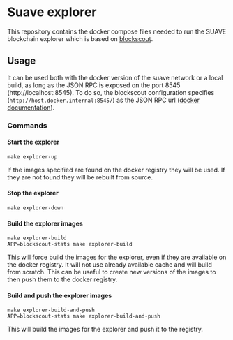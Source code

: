 # Suave explorer

This repository contains the docker compose files needed to run the SUAVE blockchain explorer which is based on [blockscout](https://github.com/blockscout/blockscout).

## Usage

It can be used both with the docker version of the suave network or a local build, as long as the JSON RPC is exposed on the port 8545 (http://localhost:8545). To do so, the blockscout configuration specifies (`http://host.docker.internal:8545/`) as the JSON RPC url ([docker documentation](https://docs.docker.com/desktop/networking/#i-want-to-connect-from-a-container-to-a-service-on-the-host)).

### Commands

#### Start the explorer
```
make explorer-up
```

If the images specified are found on the docker registry they will be used. If they are not found they will be rebuilt from source.

#### Stop the explorer
```
make explorer-down
```

#### Build the explorer images

```
make explorer-build
APP=blockscout-stats make explorer-build
```

This will force build the images for the explorer, even if they are available on the docker registry. It will not use already available cache and will build from scratch. This can be useful to create new versions of the images to then push them to the docker registry.

#### Build and push the explorer images

```
make explorer-build-and-push
APP=blockscout-stats make explorer-build-and-push
```

This will build the images for the explorer and push it to the registry.
